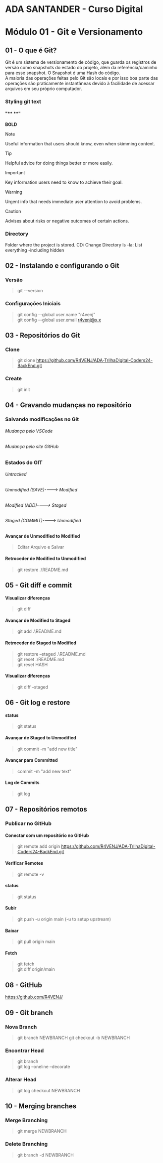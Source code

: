 # ADA SANTANDER - Curso Digital
# Módulo 01 - Git e Versionamento

## 01 - O que é Git?
Git é um sistema de versionamento de código, que guarda os registros de versão como snapshots do estado do projeto, além da referência/caminho para esse snapshot. O Snapshot é uma Hash do código. <br />
A maioria das operações feitas pelo Git são locais e por isso boa parte das operações são praticamente instantâneas devido à facilidade de acessar arquivos em seu próprio computador. <br />
### Styling git text
#### "** **"
**BOLD**
> [!NOTE]
> Useful information that users should know, even when skimming content.

> [!TIP]
> Helpful advice for doing things better or more easily.

> [!IMPORTANT]
> Key information users need to know to achieve their goal.

> [!WARNING]
> Urgent info that needs immediate user attention to avoid problems.

> [!CAUTION]
> Advises about risks or negative outcomes of certain actions.

### Directory
Folder where the project is stored.
CD: Change Directory
ls -la: List everything -including hidden

## 02 - Instalando e configurando o Git
### Versão
> git --version
### Configurações Iniciais
> git config --global user.name "r4venj" <br />
> git config --global user.email r4venj@x.x

## 03 - Repositórios do Git
### Clone
> git clone https://github.com/R4VENJ/ADA-TrilhaDigital-Coders24-BackEnd.git
### Create
> git init

## 04 - Gravando mudanças no repositório
### Salvando modificações no Git
###### Mudança pelo VSCode
###### Mudança pelo site GitHub
### Estados do GIT
###### Untracked
###### Unmodified (SAVE)----> Modified
###### Modified (ADD)----> Staged
###### Staged (COMMIT)---->  Unmodified
#### Avançar de Unmodified to Modified 
> Editar Arquivo e Salvar
#### Retroceder de Modified to Unmodified
> git restore .\README.md

## 05 - Git diff e commit
#### Visualizar diferenças
> git diff
#### Avançar de Modified to Staged
> git add .\README.md
#### Retroceder de Staged to Modified
> git restore –staged .\README.md <br />
> git reset .\README.md  <br />
> git reset HASH
#### Visualizar diferenças
> git diff –staged

## 06 - Git log e restore
#### status
> git status
#### Avançar de Staged to Unmodified
> git commit -m "add new title"
#### Avançar para Committed
> commit -m "add new text"
#### Log de Commits
> git log

## 07 - Repositórios remotos
### Publicar no GitHub
#### Conectar com um repositório no GitHub
> git remote add origin https://github.com/R4VENJ/ADA-TrilhaDigital-Coders24-BackEnd.git
#### Verificar Remotes
> git remote -v
#### status
> git status
#### Subir
> git push -u origin main (-u to setup upstream)
#### Baixar
> git pull origin main
#### Fetch
> git fetch <br />
> git diff origin/main

## 08 - GitHub
https://github.com/R4VENJ/

## 09 - Git branch
### Nova Branch
> git branch NEWBRANCH
> git checkout -b NEWBRANCH
### Encontrar Head
> git branch <br />
> git log –oneline –decorate
### Alterar Head
> git log checkout NEWBRANCH

## 10 - Merging branches
### Merge Branching
> git merge NEWBRANCH
### Delete Branching
> git branch -d NEWBRANCH




